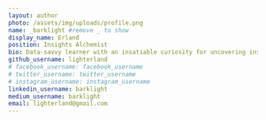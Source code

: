 ```yaml
---
layout: author
photo: /assets/img/uploads/profile.png
name: _barklight #remove _ to show
display_name: Erland
position: Insights Alchemist
bio: Data-savvy learner with an insatiable curiosity for uncovering insights.
github_username: lighterland
# facebook_username: facebook_username
# twitter_username: twitter_username
# instagram_username: instagram_username
linkedin_username: barklight
medium_username: barklight
email: lighterland@gmail.com
---
```


